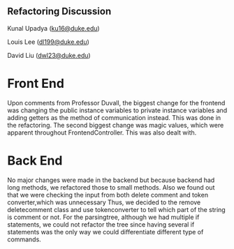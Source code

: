 ## Refactoring Discussion

Kunal Upadya (ku16@duke.edu)

Louis Lee (dl199@duke.edu)

David Liu (dwl23@duke.edu)

# Front End

Upon comments from Professor Duvall, the biggest change for the frontend was changing the public instance variables
to private instance variables and adding getters as the method of communication instead. This was done in the refactoring.
The second biggest change was magic values, which were apparent throughout FrontendController. This was also dealt with.

# Back End

No major changes were made in the backend but because backend had long methods, we refactored those to 
small methods. Also we found out that we were checking the input from both delete comment and token converter,which was unnecessary
Thus, we decided to the remove deletecomment class and use tokenconverter to tell which part of the string is comment or not. 
For the parsingtree, although we had multiple if statements, we could not refactor the tree since having several if statements was the
only way we could differentiate different type of commands. 
